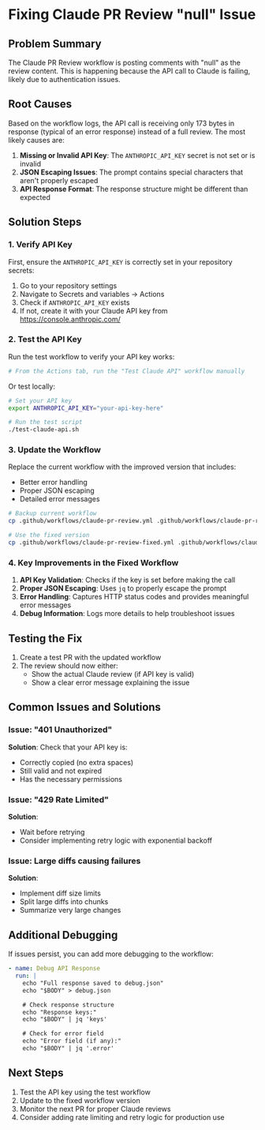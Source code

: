 # Fixing Claude PR Review "null" Issue

## Problem Summary

The Claude PR Review workflow is posting comments with "null" as the review content. This is happening because the API call to Claude is failing, likely due to authentication issues.

## Root Causes

Based on the workflow logs, the API call is receiving only 173 bytes in response (typical of an error response) instead of a full review. The most likely causes are:

1. **Missing or Invalid API Key**: The `ANTHROPIC_API_KEY` secret is not set or is invalid
2. **JSON Escaping Issues**: The prompt contains special characters that aren't properly escaped
3. **API Response Format**: The response structure might be different than expected

## Solution Steps

### 1. Verify API Key

First, ensure the `ANTHROPIC_API_KEY` is correctly set in your repository secrets:

1. Go to your repository settings
2. Navigate to Secrets and variables → Actions
3. Check if `ANTHROPIC_API_KEY` exists
4. If not, create it with your Claude API key from https://console.anthropic.com/

### 2. Test the API Key

Run the test workflow to verify your API key works:

```bash
# From the Actions tab, run the "Test Claude API" workflow manually
```

Or test locally:

```bash
# Set your API key
export ANTHROPIC_API_KEY="your-api-key-here"

# Run the test script
./test-claude-api.sh
```

### 3. Update the Workflow

Replace the current workflow with the improved version that includes:

- Better error handling
- Proper JSON escaping
- Detailed error messages

```bash
# Backup current workflow
cp .github/workflows/claude-pr-review.yml .github/workflows/claude-pr-review.yml.backup

# Use the fixed version
cp .github/workflows/claude-pr-review-fixed.yml .github/workflows/claude-pr-review.yml
```

### 4. Key Improvements in the Fixed Workflow

1. **API Key Validation**: Checks if the key is set before making the call
2. **Proper JSON Escaping**: Uses `jq` to properly escape the prompt
3. **Error Handling**: Captures HTTP status codes and provides meaningful error messages
4. **Debug Information**: Logs more details to help troubleshoot issues

## Testing the Fix

1. Create a test PR with the updated workflow
2. The review should now either:
   - Show the actual Claude review (if API key is valid)
   - Show a clear error message explaining the issue

## Common Issues and Solutions

### Issue: "401 Unauthorized"

**Solution**: Check that your API key is:

- Correctly copied (no extra spaces)
- Still valid and not expired
- Has the necessary permissions

### Issue: "429 Rate Limited"

**Solution**:

- Wait before retrying
- Consider implementing retry logic with exponential backoff

### Issue: Large diffs causing failures

**Solution**:

- Implement diff size limits
- Split large diffs into chunks
- Summarize very large changes

## Additional Debugging

If issues persist, you can add more debugging to the workflow:

```yaml
- name: Debug API Response
  run: |
    echo "Full response saved to debug.json"
    echo "$BODY" > debug.json

    # Check response structure
    echo "Response keys:"
    echo "$BODY" | jq 'keys'

    # Check for error field
    echo "Error field (if any):"
    echo "$BODY" | jq '.error'
```

## Next Steps

1. Test the API key using the test workflow
2. Update to the fixed workflow version
3. Monitor the next PR for proper Claude reviews
4. Consider adding rate limiting and retry logic for production use
